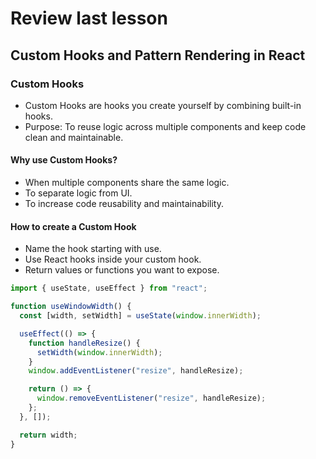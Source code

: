 # Review last lesson

## Custom Hooks and Pattern Rendering in React

### Custom Hooks

- Custom Hooks are hooks you create yourself by combining built-in hooks.
- Purpose: To reuse logic across multiple components and keep code clean and maintainable.

#### Why use Custom Hooks?

- When multiple components share the same logic.
- To separate logic from UI.
- To increase code reusability and maintainability.

#### How to create a Custom Hook

- Name the hook starting with use.
- Use React hooks inside your custom hook.
- Return values or functions you want to expose.

```jsx
import { useState, useEffect } from "react";

function useWindowWidth() {
  const [width, setWidth] = useState(window.innerWidth);

  useEffect(() => {
    function handleResize() {
      setWidth(window.innerWidth);
    }
    window.addEventListener("resize", handleResize);

    return () => {
      window.removeEventListener("resize", handleResize);
    };
  }, []);

  return width;
}
```
